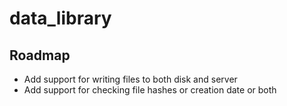 # data_library

## Roadmap
 * Add support for writing files to both disk and server
 * Add support for checking file hashes or creation date or both